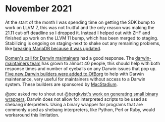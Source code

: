 # November 2021

At the start of the month I was spending time on getting the SDK bump to work
on LLVM 7, this was not fruitful and the only reason was making the 21.11
cut-off deadline so I dropped it. Instead I helped out with ZHF and finished up
work on the LLVM 11 bump, which has been merged to staging. Stabilizing is
ongoing on staging-next to shake out any remaining problems, like [breaking
MariaDB because it was updated](https://github.com/NixOS/nixpkgs/pull/149096).

[Domen's call for Darwin
maintainers](https://github.com/NixOS/nixpkgs/issues/145230) had a good
response. The [darwin-maintainers
team](https://github.com/orgs/NixOS/teams/darwin-maintainers) has grown to
almost 40 people, this should help with both response times and number of
eyeballs on any Darwin issues that pop up. [Five new Darwin builders were added
to OfBorg](https://github.com/NixOS/nixos-org-configurations/issues/179) to
help with Darwin maintenance, very useful for maintainers without access to a
Darwin system. These builders are sponsored by
[MacStadium](https://www.macstadium.com/).

@pxc asked me to shout out [@bergkvist's work on generating small binary
wrappers](https://github.com/NixOS/nixpkgs/pull/124556/). Darwin does not allow
for interpreted scripts to be used as shebang interpreters. Using a binary
wrapper for programs that are commonly used as shebang interpreters, like
Python, Perl or Ruby, would workaround this limitation.
